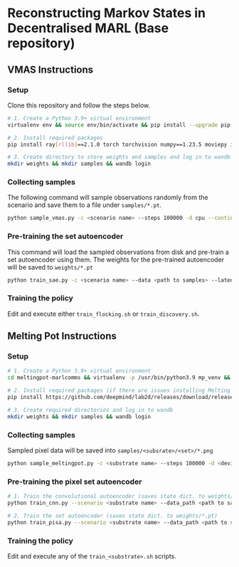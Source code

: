 # Reconstructing Markov States in Decentralised MARL (Base repository)

## VMAS Instructions
### Setup
Clone this repository and follow the steps below.
```bash
# 1. Create a Python 3.9+ virtual environment
virtualenv env && source env/bin/activate && pip install --upgrade pip

# 2. Install required packages
pip install ray[rllib]==2.1.0 torch torchvision numpy==1.23.5 moviepy imageio wandb git+https://github.com/proroklab/VectorizedMultiAgentSimulator.git && pip uninstall grpcio && pip install grpcio==1.32.0

# 3. Create directory to store weights and samples and log in to wandb 
mkdir weights && mkdir samples && wandb login
```

### Collecting samples
The following command will sample observations randomly from the scenario and save them to a file under `samples/*.pt`.
```bash
python sample_vmas.py -c <scenario name> --steps 100000 -d cpu --continuous
```

### Pre-training the set autoencoder
This command will load the sampled observations from disk and pre-train a set autoencoder using them. The weights for
the pre-trained autoencoder will be saved to `weights/*.pt`
```bash
python train_sae.py -c <scenario name> --data <path to samples> --latent <latent dimension> -d <device>
```

### Training the policy
Edit and execute either `train_flocking.sh` or `train_discovery.sh`.

## Melting Pot Instructions

### Setup
```bash
# 1. Create a Python 3.9+ virtual environment
cd meltingpot-marlcomms && virtualenv -p /usr/bin/python3.9 mp_venv && source mp_venv/bin/activate && pip install --upgrade pip

# 2. Install required packages (if there are issues installing Melting Pot, do so manually following their instructions)
pip install https://github.com/deepmind/lab2d/releases/download/release_candidate_2022-03-24/dmlab2d-1.0-cp39-cp39-manylinux_2_31_x86_64.whl && pip install -e . && pip install "ray[rllib]"==2.3.1 wandb imageio moviepy torch torchvision gym

# 3. Create required directories and log in to wandb
mkdir weights && mkdir samples && wandb login
```

### Collecting samples
Sampled pixel data will be saved into `samples/<subsrate>/<set>/*.png`
```bash
python sample_meltingpot.py -c <substrate name> --steps 100000 -d <device>
```

### Pre-training the pixel set autoencoder
```bash
# 1. Train the convolutional autoencoder (saves state dict. to weights/*.pt)
python train_cnn.py --scenario <substrate name> --data_path <path to samples> --image_width <88 or 40> --latent_dim <latent dim> --device <device>

# 2. Train the set autoencoder (saves state dict. to weights/*.pt)
python train_pisa.py --scenario <substrate name> --data_path <path to samples> --cnn_path <path to Conv. AE state dict.> --image_width <88 or 40> --data_dim <latent dim of Conv. AE> --device <device>
```

### Training the policy
Edit and execute any of the `train_<substrate>.sh` scripts.